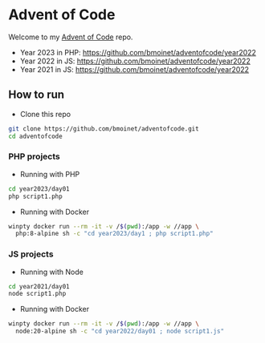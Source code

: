 # Advent of Code

Welcome to my [Advent of Code](https://adventofcode.com) repo.

- Year 2023 in PHP: https://github.com/bmoinet/adventofcode/year2022
- Year 2022 in JS: https://github.com/bmoinet/adventofcode/year2022
- Year 2021 in JS: https://github.com/bmoinet/adventofcode/year2022

## How to run

- Clone this repo

```bash
git clone https://github.com/bmoinet/adventofcode.git
cd adventofcode
```

### PHP projects

- Running with PHP

```bash
cd year2023/day01
php script1.php
```

- Running with Docker

```bash
winpty docker run --rm -it -v /$(pwd):/app -w //app \
  php:8-alpine sh -c "cd year2023/day1 ; php script1.php"
```

### JS projects

- Running with Node

```bash
cd year2021/day01
node script1.php
```

- Running with Docker

```bash
winpty docker run --rm -it -v /$(pwd):/app -w //app \
  node:20-alpine sh -c "cd year2022/day01 ; node script1.js"
```
